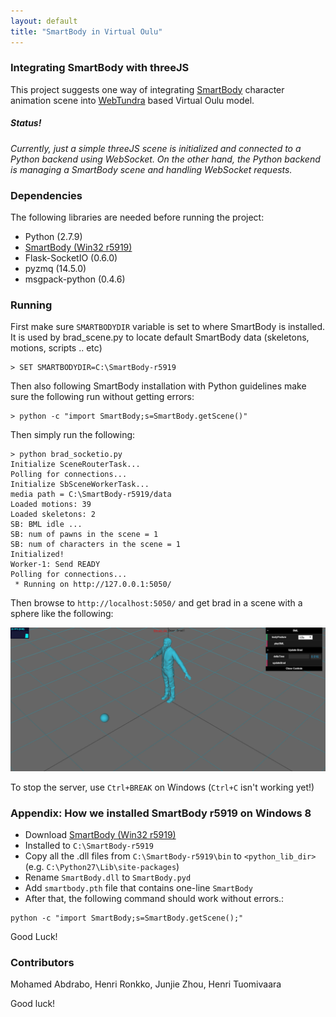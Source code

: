 ```yaml
---
layout: default
title: "SmartBody in Virtual Oulu"
---
```


### Integrating SmartBody with threeJS
This project suggests one way of integrating [SmartBody](http://smartbody.ict.usc.edu/) character animation scene into [WebTundra](https://github.com/realXtend/WebTundra) based Virtual Oulu model.

##### Status!
*Currently, just a simple threeJS scene is initialized and connected to a Python backend using WebSocket. On the other hand, the Python backend is managing a SmartBody scene and handling WebSocket requests.*

### Dependencies
The following libraries are needed before running the project:

  * Python (2.7.9)
  * [SmartBody (Win32 r5919)](http://sourceforge.net/projects/smartbody/files/SmartBody-r5919-windows.exe/download)
  * Flask-SocketIO (0.6.0)
  * pyzmq (14.5.0)
  * msgpack-python (0.4.6)

### Running

First make sure `SMARTBODYDIR` variable is set to where SmartBody is installed. It is used by brad_scene.py to locate default SmartBody data (skeletons, motions, scripts .. etc)

```
> SET SMARTBODYDIR=C:\SmartBody-r5919
```

Then also following SmartBody installation with Python guidelines  make sure the following run without getting errors:

```
> python -c "import SmartBody;s=SmartBody.getScene()"
```

Then simply run the following:

```
> python brad_socketio.py
Initialize SceneRouterTask...
Polling for connections...
Initialize SbSceneWorkerTask...
media path = C:\SmartBody-r5919/data
Loaded motions: 39
Loaded skeletons: 2
SB: BML idle ...
SB: num of pawns in the scene = 1
SB: num of characters in the scene = 1
Initialized!
Worker-1: Send READY
Polling for connections...
 * Running on http://127.0.0.1:5050/
```

Then browse to `http://localhost:5050/` and get brad in a scene with a sphere like the following:

![ScreenShot of Brad in a threeJS scene](images/main_screenshot.png)

To stop the server, use `Ctrl+BREAK` on Windows (`Ctrl+C` isn't working yet!)

### Appendix: How we installed SmartBody r5919 on Windows 8

  * Download [SmartBody (Win32 r5919)](http://sourceforge.net/projects/smartbody/files/SmartBody-r5919-windows.exe/download)
  * Installed to `C:\SmartBody-r5919`
  * Copy all the .dll files from `C:\SmartBody-r5919\bin` to `<python_lib_dir>` (e.g. `C:\Python27\Lib\site-packages`)
  * Rename `SmartBody.dll` to `SmartBody.pyd`
  * Add `smartbody.pth` file that contains one-line `SmartBody`
  * After that, the following command should work without errors.:

```
python -c "import SmartBody;s=SmartBody.getScene();"
```

Good Luck!

### Contributors
Mohamed Abdrabo, Henri Ronkko, Junjie Zhou, Henri Tuomivaara

Good luck!
